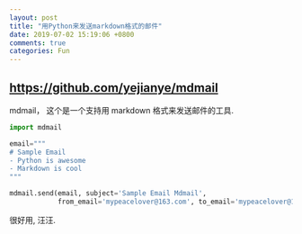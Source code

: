 ```yaml
---
layout: post
title: "用Python来发送markdown格式的邮件"
date: 2019-07-02 15:19:06 +0800
comments: true
categories: Fun
---
```

## https://github.com/yejianye/mdmail 

mdmail， 这个是一个支持用 markdown 格式来发送邮件的工具.

```python
import mdmail

email="""
# Sample Email
- Python is awesome
- Markdown is cool
"""

mdmail.send(email, subject='Sample Email Mdmail',
            from_email='mypeacelover@163.com', to_email='mypeacelover@163.com')
```

很好用, 汪汪.